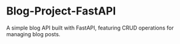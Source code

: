 # Blog-Project-FastAPI
A simple blog API built with FastAPI, featuring CRUD operations for managing blog posts.
